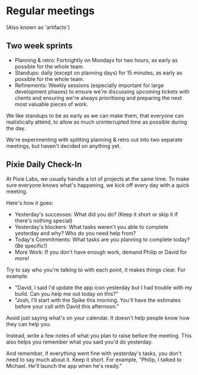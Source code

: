 # Regular meetings

(Also known as 'artifacts')

## Two week sprints

 - Planning & retro: Fortnightly on Mondays for two hours, as early as possible
   for the whole team.
 - Standups: daily (except on planning days) for 15 minutes, as early as
   possible for the whole team.
 - Refinements: Weekly sessions (especially important for large development phases) 
   to ensure we're discussing upcoming tickets with clients and ensuring we're always
   prioritising and preparing the next most valuable pieces of work.

We like standups to be as early as we can make them, that everyone can 
realistically attend, to allow as much uninterrupted time as possible during
the day.

We're experimenting with splitting planning & retro out into two separate
meetings, but haven't decided on anything yet.

## Pixie Daily Check-In

At Pixie Labs, we usually handle a lot of projects at the same time. To make sure everyone
knows what's happening, we kick off every day with a quick meeting.

Here's how it goes:

- Yesterday's successes: What did you do? (Keep it short or skip it if there's nothing special)
- Yesterday's blockers: What tasks weren't you able to complete yesterday and why? Who do you need help from?
- Today's Commitments: What tasks are you planning to complete today? (Be specific!)
- More Work: If you don't have enough work, demand Philip or David for more!

Try to say who you're talking to with each point, it makes things clear. For example:

- "David, I said I'd update the app icon yesterday but I had trouble with my build. Can you help me out today on this?"
- "Josh, I'll start with the Spike this morning. You'll have the estimates before your call with David this afternoon."

Avoid just saying what's on your calendar. It doesn't help people know how they can help you. 

Instead, write a few notes of what you plan to raise before the meeting. This also helps you remember what you said you'd do yesterday.

And remember, if everything went fine with yesterday's tasks, you don't need to say much about it. Keep it short. For example, "Philip, I talked to Michael. He'll launch the app when he's ready."
